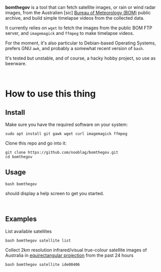 **bomthegov** is a tool that can fetch satellite images, or rain or wind radar images, from the Australien [sic] [Bureau of Meteorology (BOM)](http://www.bom.gov.au/) public archive, and build simple timelapse videos from the collected data.

It currently relies on `wget` to fetch the images from the public BOM FTP server, and `imagemagick` and `ffmpeg` to make timelapse videos.

For the moment, it's also particular to Debian-based Operating Systems, prefers GNU `awk`, and probably a somewhat recent version of `bash`.

It's tested but unstable, and of course, a hacky hobby project, so use as beerware.

<br/>

# How to use this thing



## Install

Make sure you have the required software on your system:

```
sudo apt install git gawk wget curl imagemagick ffmpeg
```

Clone this repo and go into it:

```
git clone https://github.com/nooblag/bomthegov.git
cd bomthegov
```

## Usage

```
bash bomthegov
```

should display a help screen to get you started.

<br/>

## Examples

List available satellites

```
bash bomthegov satellite list
```

Collect 2km resolution infrared/visual true-colour satellite images of Australia in [equirectangular projection](https://en.wikipedia.org/wiki/Equirectangular_projection) from the past 24 hours

```
bash bomthegov satellite ide00406
```
